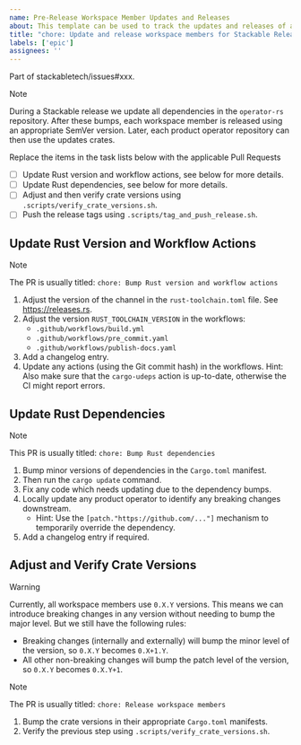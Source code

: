 ```yaml
---
name: Pre-Release Workspace Member Updates and Releases
about: This template can be used to track the updates and releases of all workspace members leading up to the next Stackable release
title: "chore: Update and release workspace members for Stackable Release YY.M.X"
labels: ['epic']
assignees: ''
---
```


<!--
    DO NOT REMOVE THIS COMMENT. It is intended for people who might copy/paste from the previous release issue.
    This was created by an issue template: https://github.com/stackabletech/operator-rs/issues/new/choose.
-->

Part of stackabletech/issues#xxx.

> [!NOTE]
> During a Stackable release we update all dependencies in the `operator-rs`
> repository. After these bumps, each workspace member is released using an
> appropriate SemVer version. Later, each product operator repository can then
> use the updates crates.

Replace the items in the task lists below with the applicable Pull Requests

- [ ] Update Rust version and workflow actions, see below for more details.
- [ ] Update Rust dependencies, see below for more details.
- [ ] Adjust and then verify crate versions using `.scripts/verify_crate_versions.sh`.
- [ ] Push the release tags using `.scripts/tag_and_push_release.sh`.

## Update Rust Version and Workflow Actions

> [!NOTE]
> The PR is usually titled: `chore: Bump Rust version and workflow actions`

1. Adjust the version of the channel in the `rust-toolchain.toml` file. See
   <https://releases.rs>.
2. Adjust the version `RUST_TOOLCHAIN_VERSION` in the workflows:
     - `.github/workflows/build.yml`
     - `.github/workflows/pre_commit.yaml`
     - `.github/workflows/publish-docs.yaml`
3. Add a changelog entry.
4. Update any actions (using the Git commit hash) in the workflows. Hint: Also
   make sure that the `cargo-udeps` action is up-to-date, otherwise the CI might
   report errors.

## Update Rust Dependencies

> [!NOTE]
> This PR is usually titled: `chore: Bump Rust dependencies`

1. Bump minor versions of dependencies in the `Cargo.toml` manifest.
2. Then run the `cargo update` command.
3. Fix any code which needs updating due to the dependency bumps.
4. Locally update any product operator to identify any breaking changes
   downstream.
     - Hint: Use the `[patch."https://github.com/..."]` mechanism to temporarily
       override the dependency.
5. Add a changelog entry if required.

## Adjust and Verify Crate Versions

> [!WARNING]
> Currently, all workspace members use `0.X.Y` versions. This means we can
> introduce breaking changes in any version without needing to bump the major
> level. But we still have the following rules:
>
> - Breaking changes (internally and externally) will bump the minor level of
>   the version, so `0.X.Y` becomes `0.X+1.Y`.
> - All other non-breaking changes will bump the patch level of the version, so
>   `0.X.Y` becomes `0.X.Y+1`.

<!-- markdownlint-disable-next-line MD028 -->
> [!NOTE]
> The PR is usually titled: `chore: Release workspace members`

1. Bump the crate versions in their appropriate `Cargo.toml` manifests.
2. Verify the previous step using `.scripts/verify_crate_versions.sh`.
